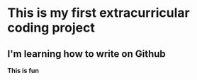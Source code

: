 # This is my first extracurricular coding project
## I'm learning how to write on Github
**This is fun**
